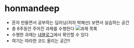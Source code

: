 # honmandeep

- 혼자 만들면서 공부하는 딥러닝(저자 박해선) 보면서 실습하는 공간
- 총 6주동안 주어진 과제를 수행한다
![과제 목록](https://canada1.discourse-cdn.com/flex010/uploads/hongong_study/original/1X/ec61af52cd5b5edea12709a2f78f5358e4304c5e.png)
- 수행한 과제는 [내블로그](https://blog.naver.com/greenee_hl)에서 확인할 수 있다
- 여기는 따라한 코드 올리는 공간!!
